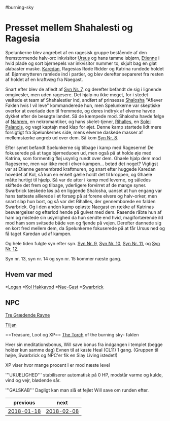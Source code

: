 #burning-sky

# Presset mellem Shahalesti og Ragesia

Spelunkerne blev angrebet af en ragesisk gruppe bestående af den fremstormende halv-orc inkvisitor [Ursus](./Ursus.md) og hans tamme isbjørn, [Etienne](./Etienne.md) i hvid plade og sort bjørnepels var inkvisitor nummer to, skjult bag en glat alabaster maske. [Karedan](./Karedan.md), Ragesias Røde Ridder og Katrina rundede holdet af. Bjørnerytteren ramlede ind i partier, og blev derefter separeret fra resten af holdet af en kraftvæg fra Naegast. 

Snart efter blev de afledt af [Syn Nr. 7](./Syn%20Nr.%207.md), og derefter befandt de sig i lignende omgivesler, men uden ragesere. Det hjalp nu ikke meget, for i stedet væltede et team af Shahalestier ind, andført af prinsesse [Shalosha](./Shalosha.md) "Aflever Faklen hvis I vil leve" kommanderede hun, men Spelunkerne var skeptiske overfor at overlade den til fremmede, og deres indtryk af elverne havde dykket efter de besøgte landet. Så de kæmpede mod. Shalosha havde følge af [Nahrem](./Nahrem.md), en nekromantiker, og hans skelet-tjener, [Rihalles](./Rihalles.md), en [Solei Palancis](./Solei%20Palancis.md), og vagt kaptajn med klap for øjet. Denne kamp startede lidt mere forsigtigt fra Spelunkernes side, mens elverne daskede masser af mellemstærke angreb ud over dem. Så kom [Syn Nr. 8](./Syn%20Nr.%208.md).

Efter synet befandt Spelunkerne sig tilbage i kamp med Rageserne! De fokuserede på at tage bjørneduoen ud, men også på at holde øje med Katrina, som formentlig fløj usynlig rundt over dem. Ghaele hjalp dem mod Rageserne, men var ikke med i elver-kampen... betød det noget? Vigtigst var at Etienne gennembrød kraftmuren, og snart efter huggede Karedan hovedet af Kol, så kun en enkelt gælle holdt det til kroppen, og Ghaele måtte hurtigt til hjælp. Så var de atter i kamp med leverne, og således skiftede det frem og tilbage, yderligere forvirret af de mange syner. Swarbrick tæskede løs på en liggende Shalosha, uanset at hun engang var hans tætteste allierede i et forsøg på at forene elvere og halv-orker, men snart slap hun bort, og så var det Rihalles, der gennemborede en falden Swarbrick. Og i den anden kamp opløste Naegast en række af Katrinas besværgelser og efterlod hende på gulvet med dem. Rasende råbte hun af ham og mistede sin usynlighed da hun sendte end hvid, magifortærende ild mod ham som svitsede både ven og fjende på vejen. Derefter dannede sig en kort fred mellem dem, da Spelunkerne fokuserede på at får Ursus ned og få taget Karedan ud af kampen.

Og hele tiden fulgte syn efter syn. [Syn Nr. 9](./Syn%20Nr.%209.md), [Syn Nr. 10](./Syn%20Nr.%2010.md), [Syn Nr. 11](./Syn%20Nr.%2011.md), og [Syn Nr. 12](./Syn%20Nr.%2012.md).

Syn nr. 13, syn nr. 14 og syn nr. 15 kommer næste gang.


## Hvem var med
*[Logan](./Logan.md)
*[Kol Hakkavod](./Kol%20Hakkavod.md)
*[Nae-Gast](./Nae-Gast%20Oldknist.md)
*[Swarbrick](./Swarbrick%20Everwood.md)

## NPC
[Tre Grædende Ravne](./Tre%20Grædende%20Ravne.md)

[Tiljan](./Tiljan.md)

==Treasure, Loot og XP==
[The Torch](./The%20Torch.md) of the burning sky- faklen

Hver sin meditationsbonus, Will save bonus fra indgangen i templet (begge holder kun samme dag)
Evnen til at kaste Heal (CL11) 1 gang. (Gruppen til højre, Swarbrick og NPC'er fik en Slay Living istedet!)




XP viser hvor mange procent I er mod næste level

'''UKUELIGHED''' stabiliserer automatisk på 0 HP, modstår varme og kulde, vind og vejr, blødende sår.

'''GALSKAB''' Dagligt kan man slå et fejlet Will save om runden efter.

| previous | next |
| --- | --- |
| [2018-01-18](./2018-01-18.md) | [2018-02-08](./2018-02-08.md) |
